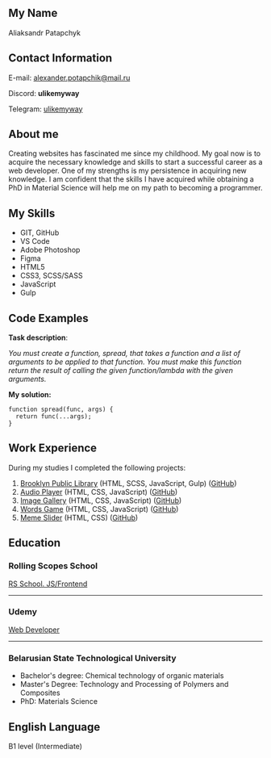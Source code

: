 ## My Name
Aliaksandr Patapchyk
## Contact Information
E-mail: [alexander.potapchik@mail.ru](mailto:alexander.potapchik@mail.ru)

Discord: **ulikemyway**

Telegram: [ulikemyway](https://t.me/ulikemyway)
## About me
Creating websites has fascinated me since my childhood. My goal now is to acquire the necessary knowledge and skills to start a successful career as a web developer.
One of my strengths is my persistence in acquiring new knowledge. I am confident that the skills I have acquired while obtaining a PhD in Material Science will help me on my path to becoming a programmer.
## My Skills
* GIT, GitHub
* VS Code
* Adobe Photoshop
* Figma
* HTML5
* CSS3, SCSS/SASS
* JavaScript
* Gulp
## Code Examples
**Task description**:

*You must create a function, spread, that takes a function and a list of arguments to be applied to that function. You must make this function return the result of calling the given function/lambda with the given arguments.*

**My solution:**

```
function spread(func, args) {
  return func(...args);
}
```

## Work Experience
During my studies I completed the following projects:

1. [Brooklyn Public Library](https://ulikemyway1.github.io/projects_RSS2023/library/) (HTML, SCSS, JavaScript, Gulp) ([GitHub](https://github.com/ulikemyway1/projects_RSS2023/tree/library/))
2. [Audio Player](https://ulikemyway1.github.io/projects_RSS2023/audio-player/) (HTML, CSS, JavaScript) ([GitHub](https://github.com/ulikemyway1/projects_RSS2023/tree/audio-player/))
3. [Image Gallery](https://ulikemyway1.github.io/projects_RSS2023/image-galery/) (HTML, CSS, JavaScript) ([GitHub](https://github.com/ulikemyway1/projects_RSS2023/tree/image-galery/))
4. [Words Game](https://ulikemyway1.github.io/projects_RSS2023/random-game/) (HTML, CSS, JavaScript) ([GitHub](https://github.com/ulikemyway1/projects_RSS2023/tree/random-game/))
5. [Meme Slider](https://ulikemyway1.github.io/cssMemeSlider/cssMemeSlider/index.html) (HTML, CSS) ([GitHub](https://github.com/ulikemyway1/cssMemeSlider))
## Education
### Rolling Scopes School

[RS School. JS/Frontend](https://github.com/rolling-scopes-school/tasks/tree/master/stage0)
****
### Udemy

[Web Developer](https://www.udemy.com/certificate/UC-14ac325d-148d-4d59-86a7-eb86243c9ab0/)
****
### Belarusian State Technological University

* Bachelor's degree: Chemical technology of organic materials
* Master's Degree: Technology and Processing of Polymers and Composites
* PhD: Materials Science

## English Language
B1 level (Intermediate)
